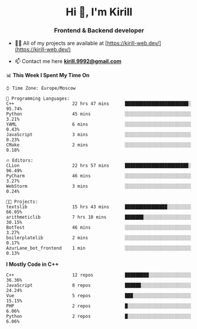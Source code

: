 <h1 align="center">Hi 👋, I'm Kirill</h1>
<h3 align="center">Frontend & Backend developer</h3>

- 👨‍💻 All of my projects are available at [https://kirill-web.dev/](https://kirill-web.dev/)

- 📫 Contact me here **kirill.9992@gmail.com**











<!--START_SECTION:waka-->
📊 **This Week I Spent My Time On** 

```text
⌚︎ Time Zone: Europe/Moscow

💬 Programming Languages: 
C++                      22 hrs 47 mins      ████████████████████████░   95.74% 
Python                   45 mins             ░░░░░░░░░░░░░░░░░░░░░░░░░   3.21% 
YAML                     6 mins              ░░░░░░░░░░░░░░░░░░░░░░░░░   0.43% 
JavaScript               3 mins              ░░░░░░░░░░░░░░░░░░░░░░░░░   0.23% 
CMake                    2 mins              ░░░░░░░░░░░░░░░░░░░░░░░░░   0.18%

🔥 Editors: 
CLion                    22 hrs 57 mins      ████████████████████████░   96.49% 
PyCharm                  46 mins             ░░░░░░░░░░░░░░░░░░░░░░░░░   3.27% 
WebStorm                 3 mins              ░░░░░░░░░░░░░░░░░░░░░░░░░   0.24%

🐱‍💻 Projects: 
textslib                 15 hrs 43 mins      ████████████████░░░░░░░░░   66.05% 
arithmeticlib            7 hrs 10 mins       ███████░░░░░░░░░░░░░░░░░░   30.15% 
BotTest                  46 mins             ░░░░░░░░░░░░░░░░░░░░░░░░░   3.27% 
boilerplatelib           2 mins              ░░░░░░░░░░░░░░░░░░░░░░░░░   0.17% 
AzurLane_bot_frontend    1 min               ░░░░░░░░░░░░░░░░░░░░░░░░░   0.13%

```

**I Mostly Code in C++** 

```text
C++                      12 repos            █████████░░░░░░░░░░░░░░░░   36.36% 
JavaScript               8 repos             ██████░░░░░░░░░░░░░░░░░░░   24.24% 
Vue                      5 repos             ███░░░░░░░░░░░░░░░░░░░░░░   15.15% 
PHP                      2 repos             █░░░░░░░░░░░░░░░░░░░░░░░░   6.06% 
Python                   2 repos             █░░░░░░░░░░░░░░░░░░░░░░░░   6.06%

```



<!--END_SECTION:waka-->
